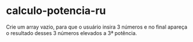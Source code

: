 # calculo-potencia-ru

Crie um array vazio, para que o usuário insira 3 números e no final apareça o resultado desses 3 números elevados a 3ª potência.
